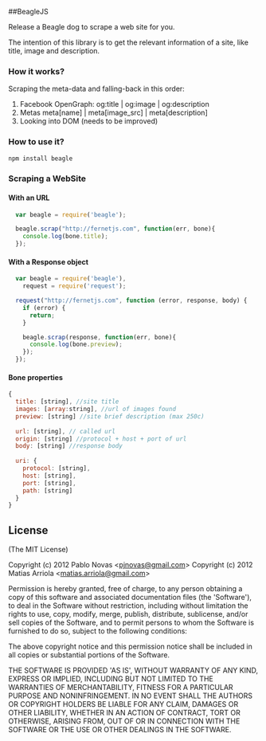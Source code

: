##BeagleJS

Release a Beagle dog to scrape a web site for you.

The intention of this library is to get the relevant information of a site, like title, image and description.

### How it works?

Scraping the meta-data and falling-back in this order:
1. Facebook OpenGraph:
  og:title | og:image | og:description
2. Metas 
  meta[name] | meta[image_src] | meta[description]
3. Looking into DOM (needs to be improved)

### How to use it?

```bash
npm install beagle
```

### Scraping a WebSite

#### With an URL
```javascript
  var beagle = require('beagle');

  beagle.scrap("http://fernetjs.com", function(err, bone){
    console.log(bone.title);
  });
```

#### With a Response object
```javascript
  var beagle = require('beagle'),
    request = require('request');

  request("http://fernetjs.com", function (error, response, body) {
    if (error) {
      return;
    }

    beagle.scrap(response, function(err, bone){
      console.log(bone.preview);
    });
  });
```

#### Bone properties
```javascript
{
  title: [string], //site title
  images: [array:string], //url of images found
  preview: [string] //site brief description (max 250c) 
  
  url: [string], // called url
  origin: [string] //protocol + host + port of url
  body: [string] //response body
  
  uri: {
    protocol: [string],
    host: [string],
    port: [string],
    path: [string]
  }
}
```

## License 

(The MIT License)

Copyright (c) 2012 Pablo Novas &lt;pjnovas@gmail.com&gt;
Copyright (c) 2012 Matias Arriola &lt;matias.arriola@gmail.com&gt;

Permission is hereby granted, free of charge, to any person obtaining
a copy of this software and associated documentation files (the
'Software'), to deal in the Software without restriction, including
without limitation the rights to use, copy, modify, merge, publish,
distribute, sublicense, and/or sell copies of the Software, and to
permit persons to whom the Software is furnished to do so, subject to
the following conditions:

The above copyright notice and this permission notice shall be
included in all copies or substantial portions of the Software.

THE SOFTWARE IS PROVIDED 'AS IS', WITHOUT WARRANTY OF ANY KIND,
EXPRESS OR IMPLIED, INCLUDING BUT NOT LIMITED TO THE WARRANTIES OF
MERCHANTABILITY, FITNESS FOR A PARTICULAR PURPOSE AND NONINFRINGEMENT.
IN NO EVENT SHALL THE AUTHORS OR COPYRIGHT HOLDERS BE LIABLE FOR ANY
CLAIM, DAMAGES OR OTHER LIABILITY, WHETHER IN AN ACTION OF CONTRACT,
TORT OR OTHERWISE, ARISING FROM, OUT OF OR IN CONNECTION WITH THE
SOFTWARE OR THE USE OR OTHER DEALINGS IN THE SOFTWARE.